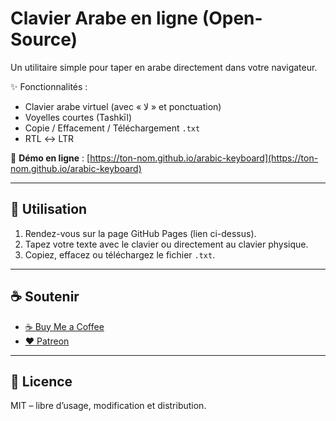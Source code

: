 # Clavier Arabe en ligne (Open-Source)

Un utilitaire simple pour taper en arabe directement dans votre navigateur.

✨ Fonctionnalités :
- Clavier arabe virtuel (avec « لا » et ponctuation)
- Voyelles courtes (Tashkīl)
- Copie / Effacement / Téléchargement `.txt`
- RTL ↔ LTR

🔗 **Démo en ligne** : [https://ton-nom.github.io/arabic-keyboard](https://ton-nom.github.io/arabic-keyboard)

---

## 🚀 Utilisation
1. Rendez-vous sur la page GitHub Pages (lien ci-dessus).
2. Tapez votre texte avec le clavier ou directement au clavier physique.
3. Copiez, effacez ou téléchargez le fichier `.txt`.

---

## ☕ Soutenir
- [☕ Buy Me a Coffee](https://buymeacoffee.com/tonprofil)
- [❤️ Patreon](https://patreon.com/tonprofil)

---

## 📜 Licence
MIT – libre d’usage, modification et distribution.
